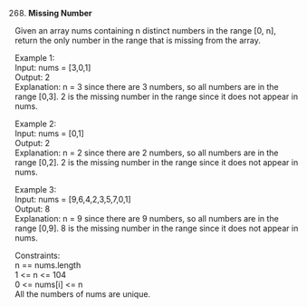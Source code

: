 268. **Missing Number**

Given an array nums containing n distinct numbers in the range [0, n], return the only number in the range that is missing from the array.<br>

 

Example 1:<br>
Input: nums = [3,0,1]<br>
Output: 2<br>
Explanation: n = 3 since there are 3 numbers, so all numbers are in the range [0,3]. 2 is the missing number in the range since it does not appear in nums.<br>

Example 2:<br>
Input: nums = [0,1]<br>
Output: 2<br>
Explanation: n = 2 since there are 2 numbers, so all numbers are in the range [0,2]. 2 is the missing number in the range since it does not appear in nums.<br>

Example 3:<br>
Input: nums = [9,6,4,2,3,5,7,0,1]<br>
Output: 8<br>
Explanation: n = 9 since there are 9 numbers, so all numbers are in the range [0,9]. 8 is the missing number in the range since it does not appear in nums.<br>

Constraints:<br>
n == nums.length<br>
1 <= n <= 104<br>
0 <= nums[i] <= n<br>
All the numbers of nums are unique.
